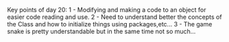 Key points of day 20:
1 - Modifying and making a code to an object for easier code reading and use.
2 - Need to understand better the concepts of the Class and how to initialize things using packages,etc...
3 - The game snake is pretty understandable but in the same time not so much...
